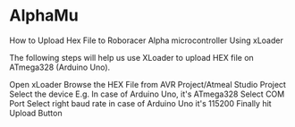 # AlphaMu

How to Upload Hex File to Roboracer Alpha microcontroller Using xLoader

The following steps will help us use XLoader to upload HEX file on ATmega328 (Arduino Uno).

Open xLoader
Browse the HEX File from AVR Project/Atmeal Studio Project
Select the device E.g. In case of Arduino Uno, it's ATmega328
Select COM Port
Select right baud rate in case of Arduino Uno it's 115200
Finally hit Upload Button

